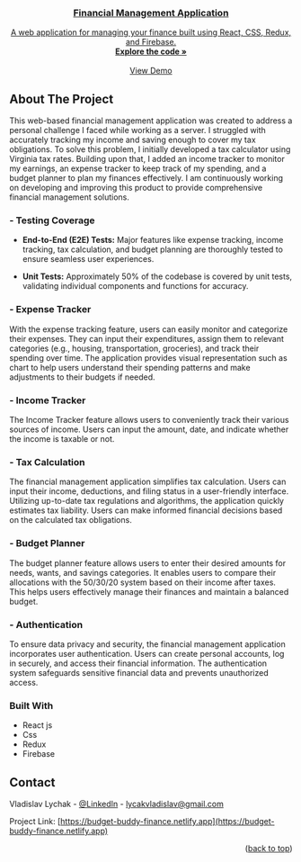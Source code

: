 <a name="readme-top"></a>

<br />
<div align="center">
  <a href="https://budget-buddy-finance.netlify.app" target='_blank'>
<!--     <img src="./src/assets/main-screen.png" alt="main-page-screen" width='900'> -->
<h3 align="center">Financial Management Application</h3>
  <p align="center">
A web application for managing your finance built using React, CSS, Redux, and Firebase.
    <br />
    <a href="https://github.com/LychakVlad/financial-management-app"><strong>Explore the code »</strong></a>
    <br />
    <br />
    <a href="https://budget-buddy-finance.netlify.app">View Demo</a>
  </p>
</div>
<!-- ABOUT THE PROJECT -->

## About The Project

This web-based financial management application was created to address a personal challenge I faced while working as a server. I struggled with accurately tracking my income and saving enough to cover my tax obligations. To solve this problem, I initially developed a tax calculator using Virginia tax rates. Building upon that, I added an income tracker to monitor my earnings, an expense tracker to keep track of my spending, and a budget planner to plan my finances effectively. I am continuously working on developing and improving this product to provide comprehensive financial management solutions.

### - Testing Coverage

- **End-to-End (E2E) Tests:** Major features like expense tracking, income tracking, tax calculation, and budget planning are thoroughly tested to ensure seamless user experiences.

- **Unit Tests:** Approximately 50% of the codebase is covered by unit tests, validating individual components and functions for accuracy.

### - Expense Tracker

With the expense tracking feature, users can easily monitor and categorize their expenses. They can input their expenditures, assign them to relevant categories (e.g., housing, transportation, groceries), and track their spending over time. The application provides visual representation such as chart to help users understand their spending patterns and make adjustments to their budgets if needed.

### - Income Tracker

The Income Tracker feature allows users to conveniently track their various sources of income. Users can input the amount, date, and indicate whether the income is taxable or not.

### - Tax Calculation

The financial management application simplifies tax calculation. Users can input their income, deductions, and filing status in a user-friendly interface. Utilizing up-to-date tax regulations and algorithms, the application quickly estimates tax liability. Users can make informed financial decisions based on the calculated tax obligations.

### - Budget Planner

The budget planner feature allows users to enter their desired amounts for needs, wants, and savings categories. It enables users to compare their allocations with the 50/30/20 system based on their income after taxes. This helps users effectively manage their finances and maintain a balanced budget.

### - Authentication

To ensure data privacy and security, the financial management application incorporates user authentication. Users can create personal accounts, log in securely, and access their financial information. The authentication system safeguards sensitive financial data and prevents unauthorized access.

### Built With

- React js
- Css
- Redux
- Firebase

## Contact

Vladislav Lychak - [@LinkedIn](https://www.linkedin.com/in/vladislav-lychak/) - lycakvladislav@gmail.com

Project Link: [https://budget-buddy-finance.netlify.app](https://budget-buddy-finance.netlify.app)

<p align="right">(<a href="#readme-top">back to top</a>)</p>

<!-- MARKDOWN LINKS & IMAGES -->
<!-- https://www.markdownguide.org/basic-syntax/#reference-style-links -->

[react.js]: https://img.shields.io/badge/React-20232A?style=for-the-badge&logo=react&logoColor=61DAFB
[react-url]: https://reactjs.org/
